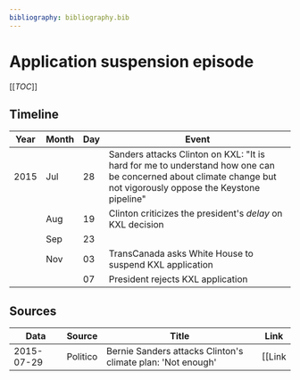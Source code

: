 ```yaml
---
bibliography: bibliography.bib
---
```


# Application suspension episode

[[_TOC_]]

## Timeline

Year | Month | Day  | Event
---  | ---   | ---  | ------------------------------------------
2015 | Jul   | 28   | Sanders attacks Clinton on KXL: "It is hard for me to understand how one can be concerned about climate change but not vigorously oppose the Keystone pipeline"
</br>| Aug   | 19   | Clinton criticizes the president's _delay_ on KXL decision
</br>| Sep   | 23   |
</br>| Nov   | 03   | TransCanada asks White House to suspend KXL application
</br>|       | 07   | President rejects KXL application

## Sources

Data        | Source            | Title                                                         | Link
---         | ---               | ---------------------                                         | ---
2015-07-29  | Politico          | Bernie Sanders attacks Clinton's climate plan: 'Not enough'   | [[Link|https://www.politico.com/story/2015/07/bernie-sanders-attacks-clintons-climate-plan-not-enough-120738]]

